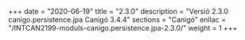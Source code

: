 +++
date        = "2020-06-19"
title       = "2.3.0"
description = "Versió 2.3.0 canigo.persistence.jpa Canigó 3.4.4"
sections    = "Canigó"
enllac		= "/INTCAN2199-moduls-canigo.persistence.jpa-2.3.0/"
weight		= 1
+++
